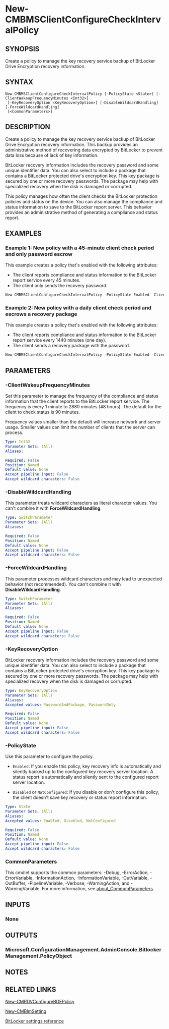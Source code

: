 ﻿---
external help file: AdminUI.PS.dll-Help.xml
Module Name: ConfigurationManager
ms.date: 08/13/2020
online version:
schema: 2.0.0
---

# New-CMBMSClientConfigureCheckIntervalPolicy

## SYNOPSIS

Create a policy to manage the key recovery service backup of BitLocker Drive Encryption recovery information.

## SYNTAX

```
New-CMBMSClientConfigureCheckIntervalPolicy [-PolicyState <State>] [-ClientWakeupFrequencyMinutes <Int32>]
 [-KeyRecoveryOption <KeyRecoveryOption>] [-DisableWildcardHandling] [-ForceWildcardHandling]
 [<CommonParameters>]
```

## DESCRIPTION

Create a policy to manage the key recovery service backup of BitLocker Drive Encryption recovery information. This backup provides an administrative method of recovering data encrypted by BitLocker to prevent data loss because of lack of key information.

BitLocker recovery information includes the recovery password and some unique identifier data. You can also select to include a package that contains a BitLocker protected drive's encryption key. This key package is secured by one or more recovery passwords. The package may help with specialized recovery when the disk is damaged or corrupted.

This policy manages how often the client checks the BitLocker protection policies and status on the device. You can also manage the compliance and status information to save to the BitLocker report server. This behavior provides an administrative method of generating a compliance and status report.

## EXAMPLES

### Example 1: New policy with a 45-minute client check period and only password escrow

This example creates a policy that's enabled with the following attributes:

- The client reports compliance and status information to the BitLocker report service every 45 minutes.
- The client only sends the recovery password.

```powershell
New-CMBMSClientConfigureCheckIntervalPolicy -PolicyState Enabled -ClientWakeupFrequencyMinutes 45 -KeyRecoveryOption PasswordOnly
```

### Example 2: New policy with a daily client check period and escrows a recovery package

This example creates a policy that's enabled with the following attributes:

- The client reports compliance and status information to the BitLocker report service every 1440 minutes (one day).
- The client sends a recovery package with the password.

```powershell
New-CMBMSClientConfigureCheckIntervalPolicy -PolicyState Enabled -ClientWakeupFrequencyMinutes 1440 -KeyRecoveryOption PasswordAndPackage
```

## PARAMETERS

### -ClientWakeupFrequencyMinutes

Set this parameter to manage the frequency of the compliance and status information that the client reports to the BitLocker report service. The frequency is every 1 minute to 2880 minutes (48 hours). The default for the client to check status is 90 minutes.

Frequency values smaller than the default will increase network and server usage. Smaller values can limit the number of clients that the server can process.

```yaml
Type: Int32
Parameter Sets: (All)
Aliases:

Required: False
Position: Named
Default value: None
Accept pipeline input: False
Accept wildcard characters: False
```

### -DisableWildcardHandling

This parameter treats wildcard characters as literal character values. You can't combine it with **ForceWildcardHandling**.

```yaml
Type: SwitchParameter
Parameter Sets: (All)
Aliases:

Required: False
Position: Named
Default value: None
Accept pipeline input: False
Accept wildcard characters: False
```

### -ForceWildcardHandling

This parameter processes wildcard characters and may lead to unexpected behavior (not recommended). You can't combine it with **DisableWildcardHandling**.

```yaml
Type: SwitchParameter
Parameter Sets: (All)
Aliases:

Required: False
Position: Named
Default value: None
Accept pipeline input: False
Accept wildcard characters: False
```

### -KeyRecoveryOption

BitLocker recovery information includes the recovery password and some unique identifier data. You can also select to include a package that contains a BitLocker protected drive's encryption key. This key package is secured by one or more recovery passwords. The package may help with specialized recovery when the disk is damaged or corrupted.

```yaml
Type: KeyRecoveryOption
Parameter Sets: (All)
Aliases:
Accepted values: PasswordAndPackage, PasswordOnly

Required: False
Position: Named
Default value: None
Accept pipeline input: False
Accept wildcard characters: False
```

### -PolicyState

Use this parameter to configure the policy.

- `Enabled`: If you enable this policy, key recovery info is automatically and silently backed up to the configured key recovery server location. A status report is automatically and silently sent to the configured report server location.

- `Disabled` or `NotConfigured`: If you disable or don't configure this policy, the client doesn't save key recovery or status report information.

```yaml
Type: State
Parameter Sets: (All)
Aliases:
Accepted values: Enabled, Disabled, NotConfigured

Required: False
Position: Named
Default value: None
Accept pipeline input: False
Accept wildcard characters: False
```

### CommonParameters
This cmdlet supports the common parameters: -Debug, -ErrorAction, -ErrorVariable, -InformationAction, -InformationVariable, -OutVariable, -OutBuffer, -PipelineVariable, -Verbose, -WarningAction, and -WarningVariable. For more information, see [about_CommonParameters](http://go.microsoft.com/fwlink/?LinkID=113216).

## INPUTS

### None
## OUTPUTS

### Microsoft.ConfigurationManagement.AdminConsole.BitlockerManagement.PolicyObject
## NOTES

## RELATED LINKS

[New-CMRDVConfigureBDEPolicy](New-CMRDVConfigureBDEPolicy.md)

[New-CMBlmSetting](New-CMBlmSetting.md)

[BitLocker settings reference](/mem/configmgr/protect/tech-ref/bitlocker/settings#bitlocker-management-services)
